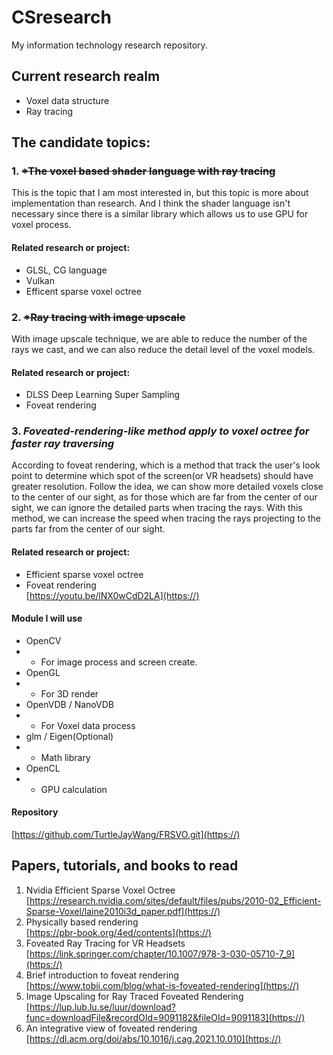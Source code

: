 # CSresearch
My information technology research repository.
## Current research realm
* Voxel data structure
* Ray tracing

## The candidate topics:

### 1. ~~*The voxel based shader language with ray tracing~~

This is the topic that I am most interested in, but this topic is more about implementation than research. And I think the shader language isn't necessary since there is a similar library which allows us to use GPU for voxel process.

#### Related research or project:
* GLSL, CG language
* Vulkan
* Efficent sparse voxel octree

### 2. ~~*Ray tracing with image upscale~~

With image upscale technique, we are able to reduce the number of the rays we cast, and we can also reduce the detail level of the voxel models.

#### Related research or project:
* DLSS Deep Learning Super Sampling
* Foveat rendering

### 3. *Foveated-rendering-like method apply to voxel octree for faster ray traversing*

According to foveat rendering, which is a method that track the user's look point to determine which spot of the screen(or VR headsets) should have greater resolution. Follow the idea, we can show more detailed voxels close to the center of our sight, as for those which are far from the center of our sight, we can ignore the detailed parts when tracing the rays. With this method, we can increase the speed when tracing the rays projecting to the parts far from the center of our sight. 

#### Related research or project:
* Efficient sparse voxel octree
* Foveat rendering  
[https://youtu.be/lNX0wCdD2LA](https://)

#### Module I will use
* OpenCV
* * For image process and screen create.
* OpenGL
* * For 3D render
* OpenVDB / NanoVDB
* * For Voxel data process
* glm / Eigen(Optional)
* * Math library
* OpenCL
* * GPU calculation

#### Repository
[https://github.com/TurtleJayWang/FRSVO.git](https://)

## Papers, tutorials, and books to read
1. Nvidia Efficient Sparse Voxel Octree  
[https://research.nvidia.com/sites/default/files/pubs/2010-02_Efficient-Sparse-Voxel/laine2010i3d_paper.pdf](https://)
2. Physically based rendering  
[https://pbr-book.org/4ed/contents](https://)
3. Foveated Ray Tracing for VR Headsets  
[https://link.springer.com/chapter/10.1007/978-3-030-05710-7_9](https://)
5. Brief introduction to foveat rendering  
[https://www.tobii.com/blog/what-is-foveated-rendering](https://)
6. Image Upscaling for Ray Traced Foveated Rendering  
[https://lup.lub.lu.se/luur/download?func=downloadFile&recordOId=9091182&fileOId=9091183](https://)
7. An integrative view of foveated rendering
[https://dl.acm.org/doi/abs/10.1016/j.cag.2021.10.010](https://)
